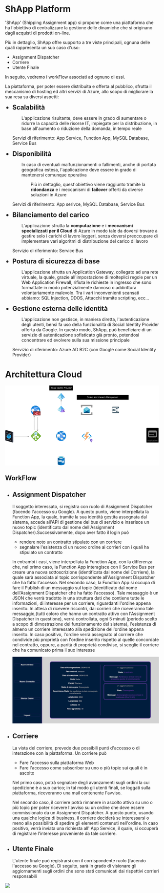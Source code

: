 <h1>ShApp Platform</h1>

<div id = "introduction">
  <p>'ShApp' (Shipping Assignment app) si propone come una piattaforma che ha l'obiettivo di centralizzare la gestione delle dinamiche che si originano dagli acquisti di prodotti on-line.</p>
  
  <p>Più in dettaglio, ShApp offre supporto a tre viste principali, ognuna delle quali rappresenta un suo caso d'uso:</p>

  <ul>
    <li>Assignment Dispatcher</li>
    <li>Corriere</li>
    <li>Utente Finale</li>
  </ul>

<p style:"font-weight= bold">In seguito, vedremo i workFlow associati ad ognuno di essi.</p>

<p>La piattaforma, per poter essere distribuita e offerta al pubblico, sfrutta il meccanismo di hosting ed altri servizi di Azure, allo scopo di migliorare la sua resa su diversi aspetti:</p>

<ul>
  
  <li style="font-size:1.5em""><b>Scalabilità</b></li>
    <p style="padding-left:30px">L'applicazione risultante, deve essere in grado di aumentare o ridurre la capacità delle risorse IT, impiegate per la distribuzione, in base all'aumento o riduzione della domanda, in tempo reale</p>
    <p>Servizi di riferimento: App Service, Function App, MySQL Database, Service Bus</p>
  
  <li style="font-size:1.5em"><b>Disponibilità</b></li>
    <p style="padding-left:30px">In caso di eventuali malfunzionamenti o fallimenti, anche di portata geografica estesa, l'applicazione deve essere in grado di mantenersi comunque operativa</p>
    <p style="padding-left:60px">Più in dettaglio, quest'obiettivo viene raggiunto tramite la <b>ridondanza</b> e i meccanismi di <b>failover</b> offerti da diverse soluzioni in Azure</p>
    <p>Servizi di riferimento: App serivce, MySQL Database, Service Bus</p>

    
  <li style="font-size:1.5em"><b>Bilanciamento del carico</b></li>
    <p style="padding-left:30px">L'applicazione sfrutta la <b>computazione</b> e i <b>meccanismi specializzati per il Cloud</b> di Azure in modo tale da doversi trovare a gestire solo i carichi di lavoro leggeri, senza doversi preoccupare di implementare vari algoritmi di distribuzione del carico di lavoro</p>
    <p>Servizio di riferimento: Service Bus</p>
  
  <li style="font-size:1.5em"><b>Postura di sicurezza di base</b></li>
    <p style="padding-left:30px">L'applicazione sfrutta un Application Gateway, collegato ad una rete virtuale, la quale, grazie all'impostazione di molteplici regole per un Web Application Firewall, rifiuta le richieste in ingresso che sono formattate in modo potenzialmente dannoso o addirittura volontariamente malevolo. Tra i vari inconvenienti scansati abbiamo: SQL Injection, DDOS, Attacchi tramite scripting, ecc...</p>
  
  <li style="font-size:1.5em"><b>Gestione esterna delle identità</b></li>
    <p style="padding-left:30px">L'applicazione non gestisce, in maniera diretta, l'autenticazione degli utenti, bensì fa uso della funzionalità di Social Identity Provider offerta da Google. In questo modo, ShApp, può beneficiare di un servizio di autenticazione sofisticato già pronto, potendosi concentrare ed evolvere sulla sua missione principale</p>
    <p>Servizio di riferimento: Azure AD B2C (con Google come Social Identity Provider)</p>

</ul>
  
  
</div>



<div id = "ShAppArchitecture">
  
  <h1>Architettura Cloud</h1>
  <img  align = "center"  src = "https://github.com/francesco-monzillo/ShApp/blob/main/ShAppArchitectureDiagram.png">


  <h2>WorkFlow</h2>

  <ul>
    <li><h2>Assignment Dispatcher</h2></li>
      <p>Il soggetto interessato, si registra con ruolo di Assignment Dispatcher (facendo l'accesso su Google). A questo punto, viene interpellata la Function App, la quale, tramite la sua identità gestita assegnata dal sistema, accede all'API di gestione del bus di servizio e inserisce un nuovo topic (identificato dal nome dell'Assignment Dispatcher).Successivamente, dopo aver fatto il login può</p>
        <ul>
          <li>rendere noto un contratto stipulato con un corriere</li>
          <li>segnalare l'esistenza di un nuovo ordine ai corrieri con i quali ha stipulato un contratto</li>
        </ul>
        <p>In entrambi i casi, viene interpellata la Function App, con la differenza che, nel primo caso, la Function App interagisce con il Service Bus per creare una nuova sottoscrizione (identificata dal nome del Corriere), la quale sarà associata al topic corrispondente all'Assignment Dispatcher che ha fatto l'accesso. Nel secondo caso, la Function App si occupa di fare il Publish di un messaggio sul topic (identificato dal nome dell'Assignment Dispatcher che ha fatto l'accesso). Tale messaggio è un JSON che verrà tradotto in una struttura dati che contiene tutte le informazioni, di interesse per un corriere, riguardanti l'ordine appena inserito. In attesa di ricevere riscontri, dai corrieri che riceveranno tale messaggio,(tutti coloro che hanno un contratto attivo con l'Assignment Dispatcher in questione), verrà controllata, ogni 5 minuti (periodo scelto a scopo di dimostrazione del funzionamento del sistema), l'esistenza di almeno un corriere interessato alla spedizione dell'ordine appena inserito. In caso positivo, l'ordine verrà assegnato al corriere che condivide più proprietà con l'ordine inserito rispetto al quelle concordate nel contratto, oppure, a parità di proprietà condivise, si sceglie il corriere che ha comunicato prima il suo interesse</p>
<img align = "center" src = "https://github.com/francesco-monzillo/ShApp/blob/main/VisualizeOrderAppScreenShot.png">
    <li><h2>Corriere</h2></li>
      <p>La vista del corriere, prevede due possibili punti d'accesso o di interazione con la piattaforma. Un corriere può</p>
      <ul>
        <li>Fare l'accesso sulla piattaforma Web</li>
        <li>Fare l'accesso come subscriber su uno o più topic sui quali è in ascolto</li>
      </ul>
    <p>Nel primo caso, potrà segnalare degli avanzamenti sugli ordini la cui spedizione è a suo carico; in tal modo gli utenti finali, se loggati sulla piattaforma, riceveranno una mail contenente l'avviso.</p>
    <p>Nel secondo caso, il corriere potrà rimanere in ascolto attivo su uno o più topic per poter ricevere l'avviso su un ordine che deve essere commissionato da un Assignment Dispatcher. A questo punto, usando una qualche logica di business, il corriere deciderà se interessarsi o meno alla possibilità di spedire gli elementi contenuti nell'ordine. In caso positivo, verrà inviata una richiesta all' App Service, il quale, si occuperà di registrare l'interesse proveniente da tale corriere.</p>
    <li><h2>Utente Finale</h2></li>
      <p>L'utente finale può registrarsi con il corrispondente ruolo (facendo l'accesso su Google). Di seguito, sarà in grado di visionare gli aggiornamenti sugli ordini che sono stati comunicati dai rispettivi corrieri responsabili</p>
  </ul>

</div>

<div id = "badges">
  
  <a href="https://shappweb.azurewebsites.net/">
    <img src="https://img.shields.io/badge/ShApp-blue?style=for-the-badge">
  </a>

</div>
